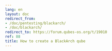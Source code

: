 ```yaml
---
lang: en
layout: doc
redirect_from:
- /doc/pentesting/blackarch/
- /doc/blackarch/
redirect_to: https://forum.qubes-os.org/t/19010
ref: 88
title: How to create a BlackArch qube
---
```

